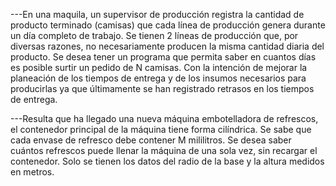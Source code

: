 ---En una maquila, un supervisor de producción registra la cantidad de producto
terminado (camisas) que cada línea de producción genera durante un día
completo de trabajo. Se tienen 2 líneas de producción que, por diversas
razones, no necesariamente producen la misma cantidad diaria del producto.
Se desea tener un programa que permita saber en cuantos días
es posible surtir un pedido de N camisas. Con la intención de
mejorar la planeación de los tiempos de entrega y de los insumos
necesarios para producirlas ya que últimamente se han registrado
retrasos en los tiempos de entrega.

---Resulta que ha llegado una nueva máquina embotelladora de refrescos, el contenedor
principal de la máquina tiene forma cilíndrica. Se sabe que cada envase de refresco debe
contener M mililitros. Se desea saber cuántos refrescos puede llenar la máquina de una
sola vez, sin recargar el contenedor. Solo se tienen los datos del radio de la base y la
altura medidos en metros.
